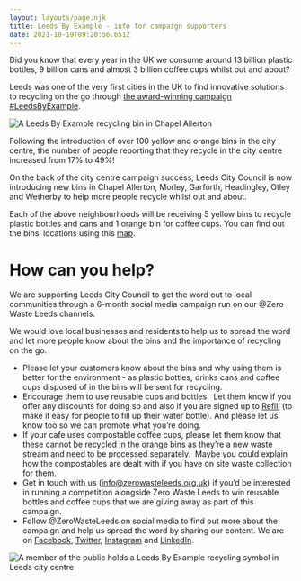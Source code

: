 ```yaml
---
layout: layouts/page.njk
title: Leeds By Example - info for campaign supporters
date: 2021-10-19T09:20:56.651Z
---
```

Did you know that every year in the UK we consume around 13 billion plastic bottles, 9 billion cans and almost 3 billion coffee cups whilst out and about?

Leeds was one of the very first cities in the UK to find innovative solutions to recycling on the go through [the award-winning campaign #LeedsByExample](https://issuu.com/hubbubuk/docs/second_lbe_report_dec_2019_digital). 

![A Leeds By Example recycling bin in Chapel Allerton](/uploads/screenshot-74-.png)

Following the introduction of over 100 yellow and orange bins in the city centre, the number of people reporting that they recycle in the city centre increased from 17% to 49%!

On the back of the city centre campaign success, Leeds City Council is now introducing new bins in Chapel Allerton, Morley, Garforth, Headingley, Otley and Wetherby to help more people recycle whilst out and about. 

Each of the above neighbourhoods will be receiving 5 yellow bins to recycle plastic bottles and cans and 1 orange bin for coffee cups. You can find out the bins’ locations using this [map](https://leedscc.maps.arcgis.com/apps/webappviewer/index.html?id=92e33c0076c64d5895b2a4869ea6468a&fbclid=IwAR14_0WSOq1fVy1nuSXpybpTg688g0COn2fXgJ3GZYRps_--3gW-VdBwe1w). 

# How can you help? 

We are supporting Leeds City Council to get the word out to local communities through a 6-month social media campaign run on our @Zero Waste Leeds channels. 

We would love local businesses and residents to help us to spread the word and let more people know about the bins and the importance of recycling on the go. 

* Please let your customers know about the bins and why using them is better for the environment - as plastic bottles, drinks cans and coffee cups disposed of in the bins will be sent for recycling.  
* Encourage them to use reusable cups and bottles.  Let them know if you offer any discounts for doing so and also if you are signed up to [Refill](https://www.refill.org.uk/) (to make it easy for people to fill up their water bottle).  And please let us know too so we can promote what you’re doing. 
* If your cafe uses compostable coffee cups, please let them know that these cannot be recycled in the orange bins as they’re a new waste stream and need to be processed separately.  Maybe you could explain how the compostables are dealt with if you have on site waste collection for them. 
* Get in touch with us ([info@zerowasteleeds.org.uk](mailto:info@zerowasteleeds.org.uk)) if you’d be interested in running a competition alongside Zero Waste Leeds to win reusable bottles and coffee cups that we are giving away as part of this campaign. 
* Follow @ZeroWasteLeeds on social media to find out more about the campaign and help us spread the word by sharing our content. We are on [Facebook](https://www.facebook.com/zerowasteleeds), [Twitter](https://twitter.com/ZeroWasteLeeds), [Instagram](https://www.instagram.com/zerowasteleeds/?hl=en) and [LinkedIn](https://www.linkedin.com/company/zero-waste-leeds/?viewAsMember=true).  

![A member of the public holds a Leeds By Example recycling symbol in Leeds city centre](/uploads/screenshot-76-.png)